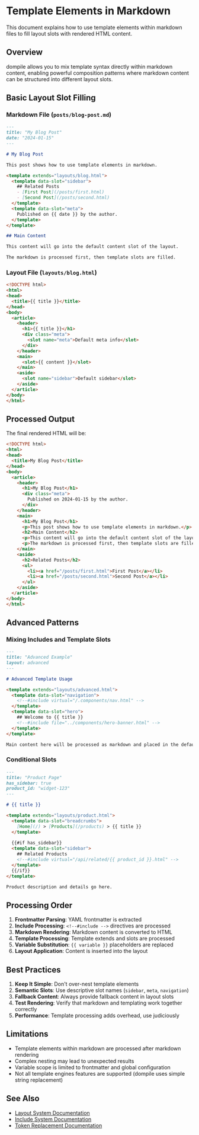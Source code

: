 # Template Elements in Markdown

This document explains how to use template elements within markdown files to fill layout slots with rendered HTML content.

## Overview

dompile allows you to mix template syntax directly within markdown content, enabling powerful composition patterns where markdown content can be structured into different layout slots.

## Basic Layout Slot Filling

### Markdown File (`posts/blog-post.md`)

```markdown
---
title: "My Blog Post"
date: "2024-01-15"
---

# My Blog Post

This post shows how to use template elements in markdown.

<template extends="layouts/blog.html">
  <template data-slot="sidebar">
    ## Related Posts
    - [First Post](/posts/first.html)
    - [Second Post](/posts/second.html)
  </template>
  <template data-slot="meta">
    Published on {{ date }} by the author.
  </template>
</template>

## Main Content

This content will go into the default content slot of the layout.

The markdown is processed first, then template slots are filled.
```

### Layout File (`layouts/blog.html`)

```html
<!DOCTYPE html>
<html>
<head>
  <title>{{ title }}</title>
</head>
<body>
  <article>
    <header>
      <h1>{{ title }}</h1>
      <div class="meta">
        <slot name="meta">Default meta info</slot>
      </div>
    </header>
    <main>
      <slot>{{ content }}</slot>
    </main>
    <aside>
      <slot name="sidebar">Default sidebar</slot>
    </aside>
  </article>
</body>
</html>
```

## Processed Output

The final rendered HTML will be:

```html
<!DOCTYPE html>
<html>
<head>
  <title>My Blog Post</title>
</head>
<body>
  <article>
    <header>
      <h1>My Blog Post</h1>
      <div class="meta">
        Published on 2024-01-15 by the author.
      </div>
    </header>
    <main>
      <h1>My Blog Post</h1>
      <p>This post shows how to use template elements in markdown.</p>
      <h2>Main Content</h2>
      <p>This content will go into the default content slot of the layout.</p>
      <p>The markdown is processed first, then template slots are filled.</p>
    </main>
    <aside>
      <h2>Related Posts</h2>
      <ul>
        <li><a href="/posts/first.html">First Post</a></li>
        <li><a href="/posts/second.html">Second Post</a></li>
      </ul>
    </aside>
  </article>
</body>
</html>
```

## Advanced Patterns

### Mixing Includes and Template Slots

```markdown
---
title: "Advanced Example"
layout: advanced
---

# Advanced Template Usage

<template extends="layouts/advanced.html">
  <template data-slot="navigation">
    <!--#include virtual="/.components/nav.html" -->
  </template>
  <template data-slot="hero">
    ## Welcome to {{ title }}
    <!--#include file="../components/hero-banner.html" -->
  </template>
</template>

Main content here will be processed as markdown and placed in the default slot.
```

### Conditional Slots

```markdown
---
title: "Product Page"
has_sidebar: true
product_id: "widget-123"
---

# {{ title }}

<template extends="layouts/product.html">
  <template data-slot="breadcrumbs">
    [Home](/) > [Products](/products) > {{ title }}
  </template>
  
  {{#if has_sidebar}}
  <template data-slot="sidebar">
    ## Related Products
    <!--#include virtual="/api/related/{{ product_id }}.html" -->
  </template>
  {{/if}}
</template>

Product description and details go here.
```

## Processing Order

1. **Frontmatter Parsing**: YAML frontmatter is extracted
2. **Include Processing**: `<!--#include -->` directives are processed
3. **Markdown Rendering**: Markdown content is converted to HTML
4. **Template Processing**: Template extends and slots are processed
5. **Variable Substitution**: `{{ variable }}` placeholders are replaced
6. **Layout Application**: Content is inserted into the layout

## Best Practices

1. **Keep It Simple**: Don't over-nest template elements
2. **Semantic Slots**: Use descriptive slot names (`sidebar`, `meta`, `navigation`)
3. **Fallback Content**: Always provide fallback content in layout slots
4. **Test Rendering**: Verify that markdown and templating work together correctly
5. **Performance**: Template processing adds overhead, use judiciously

## Limitations

- Template elements within markdown are processed after markdown rendering
- Complex nesting may lead to unexpected results
- Variable scope is limited to frontmatter and global configuration
- Not all template engines features are supported (dompile uses simple string replacement)

## See Also

- [Layout System Documentation](layouts-slots-templates.md)
- [Include System Documentation](include-syntax.md)
- [Token Replacement Documentation](token-replacement.md)